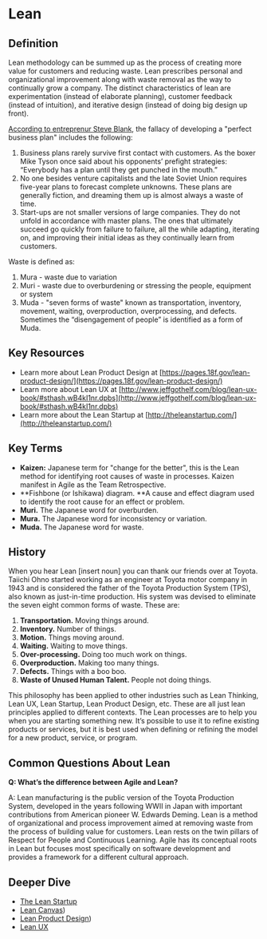 # Lean

## Definition

Lean methodology can be summed up as the process of creating more value for customers and reducing waste. Lean prescribes personal and organizational improvement along with waste removal as the way to continually grow a company. The distinct characteristics of lean are experimentation (instead of elaborate planning), customer feedback (instead of intuition), and iterative design (instead of doing big design up front).

[According to entreprenur Steve Blank](https://hbr.org/2013/05/why-the-lean-start-up-changes-everything), the fallacy of developing a "perfect business plan" includes the following: 

1. Business plans rarely survive first contact with customers. As the boxer Mike Tyson once said about his opponents’ prefight strategies: “Everybody has a plan until they get punched in the mouth.”
2. No one besides venture capitalists and the late Soviet Union requires five-year plans to forecast complete unknowns. These plans are generally fiction, and dreaming them up is almost always a waste of time.
3. Start-ups are not smaller versions of large companies. They do not unfold in accordance with master plans. The ones that ultimately succeed go quickly from failure to failure, all the while adapting, iterating on, and improving their initial ideas as they continually learn from customers.


Waste is defined as:

1. Mura - waste due to variation
2. Muri - waste due to overburdening or stressing the people, equipment or system
3. Muda - "seven forms of waste" known as transportation, inventory, movement, waiting, overproduction, overprocessing, and defects. Sometimes the “disengagement of people” is identified as a form of Muda.

## Key Resources

* Learn more about Lean Product Design at [https://pages.18f.gov/lean-product-design/](https://pages.18f.gov/lean-product-design/)
* Learn more about Lean UX at [http://www.jeffgothelf.com/blog/lean-ux-book/#sthash.wB4kI1nr.dpbs](http://www.jeffgothelf.com/blog/lean-ux-book/#sthash.wB4kI1nr.dpbs)
* Learn more about the Lean Startup at [http://theleanstartup.com/](http://theleanstartup.com/)

## Key Terms

* **Kaizen:** Japanese term for "change for the better", this is the Lean method for identifying root causes of waste in processes. Kaizen manifest in Agile as the Team Retrospective.
* **Fishbone (or Ishikawa) diagram. **A cause and effect diagram used to identify the root cause for an effect or problem.
* **Muri.** The Japanese word for overburden.
* **Mura.** The Japanese word for inconsistency or variation.
* **Muda.** The Japanese word for waste.

## History

When you hear Lean [insert noun] you can thank our friends over at Toyota. Taiichi Ohno started working as an engineer at Toyota motor company in 1943 and is considered the father of the Toyota Production System (TPS), also known as just-in-time production. His system was devised to eliminate the seven eight common forms of waste. These are:

1. **Transportation.** Moving things around.
2. **Inventory.** Number of things.
3. **Motion.** Things moving around.
4. **Waiting.** Waiting to move things.
5. **Over-processing.** Doing too much work on things.
6. **Overproduction.** Making too many things.
7. **Defects.** Things with a boo boo.
8. **Waste of Unused Human Talent.** People not doing things.

This philosophy has been applied to other industries such as Lean Thinking, Lean UX, Lean Startup, Lean Product Design, etc. These are all just lean principles applied to different contexts. The Lean processes are to help you when you are starting something new. It’s possible to use it to refine existing products or services, but it is best used when defining or refining the model for a new product, service, or program.

## Common Questions About Lean

**Q: What’s the difference between Agile and Lean?**

A: Lean manufacturing is the public version of the Toyota Production System, developed in the years following WWII in Japan with important contributions from American pioneer W. Edwards Deming. Lean is a method of organizational and process improvement aimed at removing waste from the process of building value for customers. Lean rests on the twin pillars of Respect for People and Continuous Learning. Agile has its conceptual roots in Lean but focuses most specifically on software development and provides a framework for a different cultural approach.

## Deeper Dive

* [The Lean Startup](http://theleanstartup.com/)
* [Lean Canvas](https://canvanizer.com/new/lean-canvas))
* [Lean Product Design](https://pages.18f.gov/lean-product-design/))
* [Lean UX](http://www.jeffgothelf.com/blog/lean-ux-book/#sthash.uRif9xAP.dpuf)
